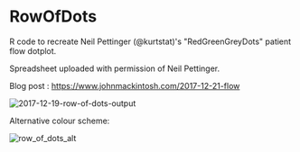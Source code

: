 # RowOfDots
R code to recreate Neil Pettinger (@kurtstat)'s "RedGreenGreyDots" patient flow dotplot.  

Spreadsheet uploaded with permission of Neil Pettinger.

Blog post :
https://www.johnmackintosh.com/2017-12-21-flow


![2017-12-19-row-of-dots-output](https://user-images.githubusercontent.com/3278367/34303218-57ba184c-e72c-11e7-9219-a823ff47bf5f.gif)



Alternative colour scheme:

![row_of_dots_alt](https://user-images.githubusercontent.com/3278367/34303021-7cf69bc2-e72b-11e7-8db1-4851ab24bef2.gif)

